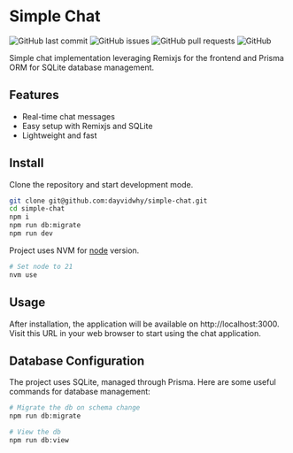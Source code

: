 # Simple Chat

![GitHub last commit](https://img.shields.io/github/last-commit/dayvidwhy/simple-chat)
![GitHub issues](https://img.shields.io/github/issues/dayvidwhy/simple-chat)
![GitHub pull requests](https://img.shields.io/github/issues-pr/dayvidwhy/simple-chat)
![GitHub](https://img.shields.io/github/license/dayvidwhy/simple-chat)

Simple chat implementation leveraging Remixjs for the frontend and Prisma ORM for SQLite database management.

## Features

- Real-time chat messages
- Easy setup with Remixjs and SQLite
- Lightweight and fast

## Install
Clone the repository and start development mode.
```bash
git clone git@github.com:dayvidwhy/simple-chat.git
cd simple-chat
npm i
npm run db:migrate
npm run dev
```

Project uses NVM for [node](https://github.com/nvm-sh/nvm) version. 

```bash
# Set node to 21
nvm use
```

## Usage
After installation, the application will be available on http://localhost:3000. Visit this URL in your web browser to start using the chat application.

## Database Configuration
The project uses SQLite, managed through Prisma. Here are some useful commands for database management:

```bash
# Migrate the db on schema change
npm run db:migrate

# View the db
npm run db:view
```